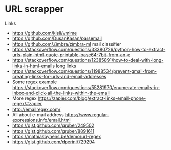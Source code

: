 # URL scrapper


Links

* https://github.com/kisli/vmime
* https://github.com/DusanKasan/parsemail
* https://github.com/Zimbra/zimbra-ml  mail classifier
* https://stackoverflow.com/questions/33380726/python-how-to-extract-urls-plain-html-quote-printable-base64-7bit-from-an-e
* https://stackoverflow.com/questions/12385891/how-to-deal-with-long-links-in-html-emails  long links
* https://stackoverflow.com/questions/11988534/prevent-gmail-from-creating-links-for-urls-and-email-addresses 
* Some regex example https://stackoverflow.com/questions/55281970/enumerate-emails-in-inbox-and-click-all-the-links-within-the-email
* More regex https://zapier.com/blog/extract-links-email-phone-regex/#zapier
* http://emailregex.com/
* All about e-mail address https://www.regular-expressions.info/email.html
* https://gist.github.com/gruber/249502
* https://gist.github.com/gruber/8891611
* https://mathiasbynens.be/demo/url-regex
* https://gist.github.com/dperini/729294
